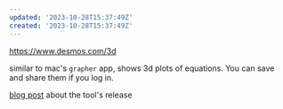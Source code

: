 ```yaml
---
updated: '2023-10-28T15:37:49Z'
created: '2023-10-28T15:37:49Z'
---
```

https://www.desmos.com/3d

similar to mac's `grapher` app, shows 3d plots of equations. You can save and share them if you log in.

[blog post](https://blog.desmos.com/articles/beta-3d-release/) about the tool's release[]()